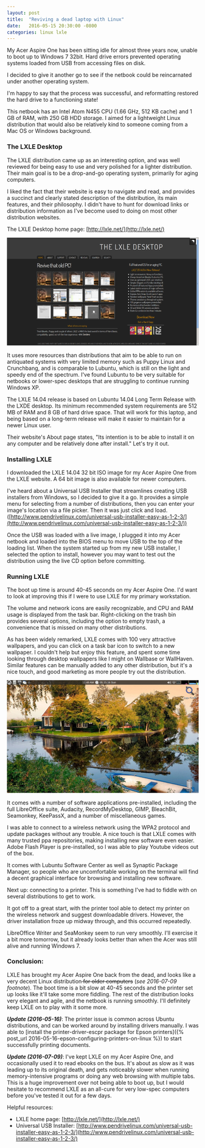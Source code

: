 ```yaml
---
layout: post
title:  "Reviving a dead laptop with Linux"
date:   2016-05-15 20:30:00 -0800
categories: linux lxle
---
```

My Acer Aspire One has been sitting idle for almost three years now, unable to boot up to Windows 7 32bit.  Hard drive errors prevented operating systems loaded from USB from accessing files on disk.

I decided to give it another go to see if the netbook could be reincarnated under another operating system.

I'm happy to say that the process was successful, and reformatting restored the hard drive to a functioning state!

This netbook has an Intel Atom N455 CPU (1.66 GHz, 512 KB cache) and 1 GB of RAM, with 250 GB HDD storage.  I aimed for a lightweight Linux distribution that would also be relatively kind to someone coming from a Mac OS or Windows background.

### The LXLE Desktop

The LXLE distribution came up as an interesting option, and was well reviewed for being easy to use and very polished for a lighter distribution.  Their main goal is to be a drop-and-go operating system, primarily for aging computers.

I liked the fact that their website is easy to navigate and read, and provides a succinct and clearly stated description of the distribution, its main features, and their philosophy.  I didn't have to hunt for download links or distribution information as I've become used to doing on most other distribution websites.

The LXLE Desktop home page: [http://lxle.net/](http://lxle.net/)

![alt-text](/images/20160515_lxlewebsite.png "Screenshot of the LXLE Linux home page")

It uses more resources than distributions that aim to be able to run on antiquated systems with very limited memory such as Puppy Linux and Crunchbang, and is comparable to Lubuntu, which is still on the light and speedy end of the spectrum.  I've found Lubuntu to be very suitable for netbooks or lower-spec desktops that are struggling to continue running Windows XP.

The LXLE 14.04 release is based on Lubuntu 14.04 Long Term Release with the LXDE desktop.  Its minimum recommended system requirements are 512 MB of RAM and 8 GB of hard drive space.  That will work for this laptop, and being based on a long-term release will make it easier to maintain for a newer Linux user.

Their website's About page states, "Its intention is to be able to install it on any computer and be relatively done after install."  Let's try it out.

### Installing LXLE

I downloaded the LXLE 14.04 32 bit ISO image for my Acer Aspire One from the LXLE website.  A 64 bit image is also available for newer computers.

I've heard about a Universal USB Installer that streamlines creating USB installers from Windows, so I decided to give it a go.  It provides a simple menu for selecting from a number of distributions, then you can enter your image's location via a file picker.  Then it was just click and load.  ([http://www.pendrivelinux.com/universal-usb-installer-easy-as-1-2-3/](http://www.pendrivelinux.com/universal-usb-installer-easy-as-1-2-3/))

Once the USB was loaded with a live image, I plugged it into my Acer netbook and loaded into the BIOS menu to move USB to the top of the loading list.  When the system started up from my new USB installer, I selected the option to install, however you may want to test out the distribution using the live CD option before committing.

### Running LXLE

The boot up time is around 40-45 seconds on my Acer Aspire One.  I'd want to look at improving this if I were to use LXLE for my primary workstation.

The volume and network icons are easily recognizable, and CPU and RAM usage is displayed from the task bar.  Right-clicking on the trash bin provides several options, including the option to empty trash, a convenience that is missed on many other distributions.

As has been widely remarked, LXLE comes with 100 very attractive wallpapers, and you can click on a task bar icon to switch to a new wallpaper.  I couldn't help but enjoy this feature, and spent some time looking through desktop wallpapers like I might on Wallbase or WallHaven.  Similar features can be manually added to any other distribution, but it's a nice touch, and good marketing as more people try out the distribution.

![alt-text](/images/20160515_lxle_screen.png "One of the pre-installed LXLE wallpapers")

It comes with a number of software applications pre-installed, including the full LibreOffice suite, Audacity, RecordMyDesktop, GIMP, BleachBit, Seamonkey, KeePassX, and a number of miscellaneous games.

I was able to connect to a wireless network using the WPA2 protocol and update packages without any trouble.  A nice touch is that LXLE comes with many trusted ppa repositories, making installing new software even easier.  Adobe Flash Player is pre-installed, so I was able to play Youtube videos out of the box.

It comes with Lubuntu Software Center as well as Synaptic Package Manager, so people who are uncomfortable working on the terminal will find a decent graphical interface for browsing and installing new software.

Next up: connecting to a printer.  This is something I've had to fiddle with on several distributions to get to work.

It got off to a great start, with the printer tool able to detect my printer on the wireless network and suggest downloadable drivers.  However, the driver installation froze up midway through, and this occurred repeatedly.

LibreOffice Writer and SeaMonkey seem to run very smoothly.  I'll exercise it a bit more tomorrow, but it already looks better than when the Acer was still alive and running Windows 7.

### Conclusion:

LXLE has brought my Acer Aspire One back from the dead, and looks like a very decent Linux distribution<s> for older computers</s> (_see 2016-07-09 footnote_).  The boot time is a bit slow at 40-45 seconds and the printer set up looks like it'll take some more fiddling.  The rest of the distribution looks very elegant and agile, and the netbook is running smoothly.  I'll definitely keep LXLE on to play with it some more.

**_Update (2016-05-16)_**: The printer issue is common across Ubuntu distributions, and can be worked around by installing drivers manually.  I was able to [install the printer-driver-escpr package for Epson printers]({% post_url 2016-05-16-epson-configuring-printers-on-linux %}) to start successfully printing documents.

**_Update (2016-07-09)_**: I've kept LXLE on my Acer Aspire One, and occasionally used it to read ebooks on the bus.  It's about as slow as it was leading up to its original death, and gets noticeably slower when running memory-intensive programs or doing any web browsing with multiple tabs.  This is a huge improvement over not being able to boot up, but I would hesitate to recommend LXLE as an all-cure for very low-spec computers before you've tested it out for a few days.

Helpful resources:

* LXLE home page: [http://lxle.net/](http://lxle.net/)
* Universal USB Installer: [http://www.pendrivelinux.com/universal-usb-installer-easy-as-1-2-3/](http://www.pendrivelinux.com/universal-usb-installer-easy-as-1-2-3/)
